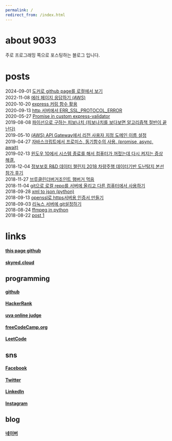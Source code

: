 ```yaml
---
permalink: /
redirect_from: /index.html
---
```

<link rel="stylesheet" href="/global.css">

# about 9033
주로 프로그래밍 쪽으로 포스팅하는 블로그 입니다.  

# posts
2024-09-01 [도커로 github page를 로컬에서 보기](text/jekyll_serve.md)  
2022-11-08 [에러 페이지 응답하기 (AWS)](text/response_error-page.md)  
2020-10-20 [express 커링 함수 활용](text/js-currying-func.md)  
2020-09-13 [http 서버에서 ERR_SSL_PROTOCOL_ERROR](text/ERR_SSL_PROTOCOL_ERROR_1.md)  
2020-05-27 [Promise in custom express-validator](text/express-validator.md)  
2019-08-08 [파이선으로 구하는 피보나치 (피보나치를 보다보면 알고리즘책 절반이 끝난다)](text/fibonacci.md)  
2019-05-10 [(AWS) API Gateway에서 리전 사용자 지정 도메인 이름 설정](text/2019-05-10-001.md)  
2019-04-27 [자바스크립트에서 프로미스, 동기함수의 사용. (promise, async, await)](text/js_sync_function.md)  
2019-02-13 [윈도우 10에서 시스템 종료를 해서 컴퓨터가 꺼젔는데 다시 켜지는 증상 해결.](text/2019-02-13-001.md)  
2018-12-04 [정보보호 R&D 데이터 챌린지 2018 차량주행 데이터기반 도난탐지 본선 참가 후기](text/2018-12-02-001.md)  
2018-11-27 [브루클린더버거조인트 햄버거 먹음](text/brooklyntheburgerjoint.md)  
2018-11-04 [git으로 로컬 repo를 서버에 올리고 다른 컴퓨터에서 사용하기](text/remotegit.md)  
2018-09-28 [xml to json (python)](text/xml2json.md)  
2018-09-13 [openssl로 https서버용 인증서 만들기](text/openssl.md)  
2018-09-03 [리눅스 서버에 git설정하기](text/2018-09-03-001.md)  
2018-08-24 [ffmpeg in python](text/2018-08-24-001.md)  
2018-08-22 [post 1](text/0.md)  

# links
#### [this page github](https://github.com/9033/9033.github.io)  
#### [skyred.cloud](http://skyred.cloud)  
## programming
#### [github](https://github.com/9033)
#### [HackerRank](https://www.hackerrank.com/kkangnet)  
#### [uva online judge](https://uhunt.onlinejudge.org/id/82804)  
#### [freeCodeCamp.org](https://www.freecodecamp.org/9033)  
#### [LeetCode](https://leetcode.com/u/9033/)  
## sns
#### [Facebook](https://facebook.com/jk423)  
#### [Twitter](https://twitter.com/jk423)  
#### [LinkedIn](https://www.linkedin.com/in/jk423)  
#### [Instagram](https://www.instagram.com/0___0__0_0__0)  
## blog
#### [네이버](https://blog.naver.com/0___0__0_0__0)  
